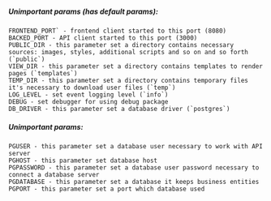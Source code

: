 ##### Unimportant params (has default params):
    FRONTEND_PORT` - frontend client started to this port (8080)
    BACKED_PORT - API client started to this port (3000)
    PUBLIC_DIR - this parameter set a directory contains necessary sources: images, styles, additional scripts and so on and so forth (`public`)
    VIEW_DIR - this parameter set a directory contains templates to render pages (`templates`)
    TEMP_DIR - this parameter set a directory contains temporary files it's necessary to download user files (`temp`)
    LOG_LEVEL - set event logging level (`info`)
    DEBUG - set debugger for using debug package
    DB_DRIVER - this parameter set a database driver (`postgres`)

##### Unimportant params:
    PGUSER - this parameter set a database user necessary to work with API server
    PGHOST - this parameter set database host
    PGPASSWORD - this parameter set a database user password necessary to connect a database server
    PGDATABASE - this parameter set a database it keeps business entities 
    PGPORT - this parameter set a port which database used
